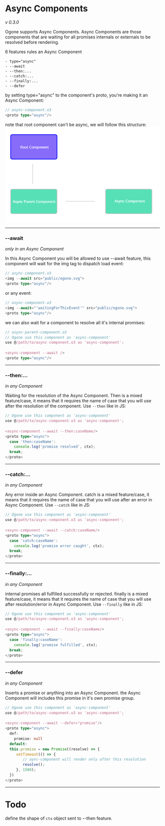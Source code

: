 # Async Components
_v 0.3.0_

Ogone supports Async Components. Async Components are those components that are waiting for all promises internals or externals to be resolved before rendering.

6 features rules an Async Component

    - type="async"
    - --await
    - --then:...
    - --catch:...
    - --finally:...
    - --defer

by setting type="async" to the component's proto, you're making it an Async Component:
```typescript
// async-component.o3
<proto type="async"/>

```

note that root component can't be async, we will follow this structure:
![ogone](https://raw.githubusercontent.com/SRNV/Ogone/master/src/docs/assets/async.1.jpg)
________

### --await
_only in an Async Component_

In this Async Component you will be allowed to use --await feature, this component will wait for the img tag to dispatch load event:
```typescript
// async-component.o3
<img --await src="public/ogone.svg">
<proto type="async"/>
```

or any event:
```typescript
// async-component.o3
<img --await="'waitingForThisEvent'" src="public/ogone.svg">
<proto type="async"/>
```

we can also wait for a component to resolve all it's internal promises:
```typescript
// async-parent-component.o3
// Ogone use this component as 'async-component'
use @/path/to/async-component.o3 as 'async-component';

<async-component --await />
<proto type="async"/>
```
________

### --then:...
_in any Component_

Waiting for the resolution of the Async Component.
Then is a mixed feature/case, it means that it requires the name of case that you will use after the resolution of the component.
Use `--then` like in JS:
```typescript
// Ogone use this component as 'async-component'
use @/path/to/async-component.o3 as 'async-component';

<async-component --await --then:caseName/>
<proto type="async">
  case 'then:caseName':
    console.log('promise resolved', ctx);
  break;
</proto>
```
________

### --catch:...
_in any Component_

Any error inside an Async Component.
catch is a mixed feature/case, it means that it requires the name of case that you will use after an error in Async Component.
Use `--catch` like in JS:
```typescript
// Ogone use this component as 'async-component'
use @/path/to/async-component.o3 as 'async-component';

<async-component --await --catch:caseName/>
<proto type="async">
  case 'catch:caseName':
    console.log('promise error caught', ctx);
  break;
</proto>
```
________


### --finally:...
_in any Component_

internal promises all fulfilled successfully or rejected.
finally is a mixed feature/case, it means that it requires the name of case that you will use after resolution/error in Async Component.
Use `--finally` like in JS:
```typescript
// Ogone use this component as 'async-component'
use @/path/to/async-component.o3 as 'async-component';

<async-component --await --finally:caseName/>
<proto type="async">
  case 'finally:caseName':
    console.log('promise fulfilled', ctx);
  break;
</proto>
```
________


### --defer
_in any Component_

Inserts a promise or anything into an Async Component.
the Async Component will includes this promise in it's own promise group.

```typescript
// Ogone use this component as 'async-component'
use @/path/to/async-component.o3 as 'async-component';

<async-component --await --defer="promise"/>
<proto type="async">
  def:
    promise: null
  default:
  this.promise = new Promise((resolve) => {
     setTimeout(() => {
        // aync-component will render only after this resolution
        resolve();
     }, 1500);
  })
</proto>
```
________

# Todo
define the shape of `ctx` object sent to --then feature.
